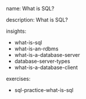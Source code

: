name: What is SQL?

description: What is SQL?

insights:
  - what-is-sql
  - what-is-an-rdbms
  - what-is-a-database-server
  - database-server-types
  - what-is-a-database-client

exercises:
  - sql-practice-what-is-sql
 
 
